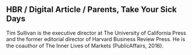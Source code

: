 ## HBR / Digital Article / Parents, Take Your Sick Days

Tim Sullivan is the executive director at The University of California Press and the former editorial director of Harvard Business Review Press. He is the coauthor of The Inner Lives of Markets (PublicAﬀairs, 2016).